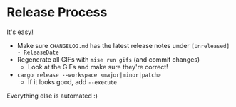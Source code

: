 # Release Process

It's easy!

- Make sure `CHANGELOG.md` has the latest release notes under `[Unreleased] - ReleaseDate`
- Regenerate all GIFs with `mise run gifs` (and commit changes)
  - Look at the GIFs and make sure they're correct!
- `cargo release --workspace <major|minor|patch>`
  - If it looks good, add `--execute`

Everything else is automated :)
